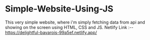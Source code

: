 # Simple-Website-Using-JS
This very simple website, where i'm simply fetching data from api and showing on the screen using HTML, CSS and JS.
Netlify Link :-- https://delightful-bavarois-99a5ef.netlify.app/
